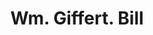 ---
doi: 10.7916/D88P7BP5
date_other: '1880'
date_other_textual: 1880-1889
form: printed ephemera
genre:
- Invoices
name:
- Wm. Giffert
object_in_context_url: https://biggert.cul.columbia.edu/items/view/ave_biggert_01745
subject_hierarchical_geographic:
- Chicago, Illinois, United States
subject_name:
- Wm. Giffert
title: Wm. Giffert. Bill
sort_title: Wm. Giffert. Bill
call_number: ave_biggert_01745
coordinates:
- 41.83694444444445,-87.68472222222222
pid: ave_biggert_01745
identifiers: ave_biggert_01745
thumbnail: https://derivativo-2.library.columbia.edu/iiif/2/ldpd:490859/full/!256,256/0/native.jpg
permalink: /biggert/ave_biggert_01745/
layout: iiif-image-page
---